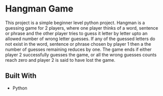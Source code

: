 # Hangman Game

This project is a simple beginner level python project. Hangman is a guessing game for 2 players, where one player thinks of a word, sentence or phrase and the other player tries to guess it letter by letter upto an allowed number of wrong letter guesses. If any of the guessed letters do not exist in the word, sentence or phrase chosen by player 1 then a the number of guesses remaining reduces by one. The game ends if either player 2 successfully guesses the game, or all the wrong guesses counts reach zero and player 2 is said to have lost the game.

## Built With

* Python
